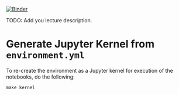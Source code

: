 [![Binder](https://mybinder.org/badge_logo.svg)](https://mybinder.org/v2/gh/MartinSchobben/tuw_education_notebooks/main)

TODO: Add you lecture description. 

# Generate Jupyter Kernel from `environment.yml`

To re-create the environment as a Jupyter kernel for execution of the notebooks, do the following:

```
make kernel
```